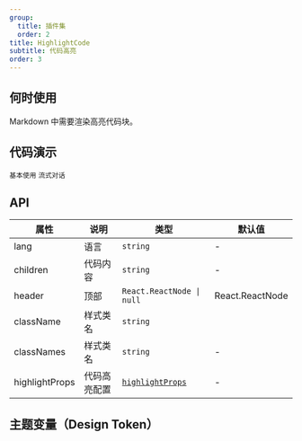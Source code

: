 ```yaml
---
group:
  title: 插件集
  order: 2
title: HighlightCode
subtitle: 代码高亮
order: 3
---
```


## 何时使用

Markdown 中需要渲染高亮代码块。

## 代码演示

<!-- prettier-ignore -->
<code src="./demo/supersets/HighlightCode/basic.tsx">基本使用</code>
<code src="./demo/supersets/HighlightCode/streaming.tsx">流式对话</code>

## API

<!-- prettier-ignore -->
| 属性 | 说明 | 类型 | 默认值 |
| --- | --- | --- | --- |
| lang | 语言 | `string` | - |
| children | 代码内容 | `string` | - |
| header | 顶部 | `React.ReactNode \| null` | React.ReactNode |
| className | 样式类名 | `string` | |
| classNames | 样式类名 | `string` | - |
| highlightProps | 代码高亮配置 | [`highlightProps`](https://github.com/react-syntax-highlighter/react-syntax-highlighter?tab=readme-ov-file#props) | - |

## 主题变量（Design Token）

<ComponentTokenTable component="HighlightCode"></ComponentTokenTable>
